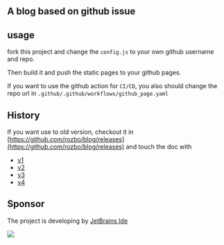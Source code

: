 
## A blog based on github issue


## usage

fork this project and change the `config.js` to your own github username and repo.

Then build it and push the static pages to your github pages.

If you want to use the github action for `CI/CD`, you also should change the repo url in `.github/.github/workflows/github_page.yaml`



## History
If you want use to old version, checkout it in [https://github.com/rozbo/blog/releases](https://github.com/rozbo/blog/releases)
and touch the doc with

- [v1](1.0.0.md)
- [v2](v2.md)
- [v3](v3.md)
- [v4](v4.md)


## Sponsor
The project is developing by [JetBrains Ide](https://www.jetbrains.com/?from=puck)

[![](https://www.jetbrains.com/company/brand/img/logo1.svg)](https://www.jetbrains.com/?from=puck)